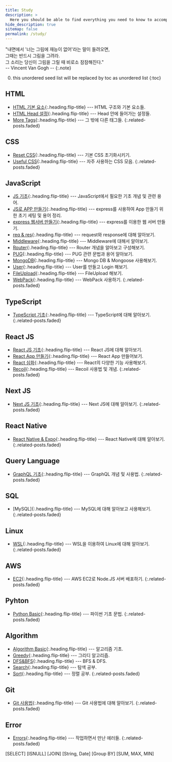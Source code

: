 ```yaml
---
title: Study
description: >
  Here you should be able to find everything you need to know to accomplish the most common tasks when blogging with Hydejack.
hide_description: true
sitemap: false
permalink: /study/
---
```


"내면에서 '너는 그림에 재능이 없어'라는 말이 들려오면,<br>
그때는 반드시 그림을 그려라.<br>
그 소리는 당신이 그림을 그릴 때 비로소 잠잠해진다."<br>
-- Vincent Van Gogh --
{:.note}

0. this unordered seed list will be replaced by toc as unordered list 
{:toc}
## HTML
* [HTML 기본 요소]{:.heading.flip-title} --- HTML 구조와 기본 요소들.
* [HTML Head 설정]{:.heading.flip-title} --- Head 안에 들어가는 설정들.
* [More Tags]{:.heading.flip-title} --- 그 밖에 다른 태그들.
{:.related-posts.faded}

## CSS
* [Reset CSS]{:.heading.flip-title} --- 기본 CSS 초기화시키기.
* [Useful CSS]{:.heading.flip-title} --- 자주 사용하는 CSS 모음.
{:.related-posts.faded}

## JavaScript
* [JS 기초]{:.heading.flip-title} --- JavaScript에서 필요한 기초 개념 및 관련 용어.
* [JS로 APP 만들기]{:.heading.flip-title} --- express를 사용하여 App 만들기 위한 초기 세팅 및 용어 정리.
* [express 웹서버 만들기]{:.heading.flip-title} --- express를 이용한 웹 서버 만들기.
* [req & res]{:.heading.flip-title} --- request와 response에 대해 알아보기.
* [Middleware]{:.heading.flip-title} --- Middleware에 대해서 알아보기.
* [Router]{:.heading.flip-title} --- Router 개념을 알아보고 구성해보기.
* [PUG]{:.heading.flip-title} --- PUG 관련 문법과 용어 알아보기.
* [MongoDB]{:.heading.flip-title} --- Mongo DB & Mongoose 사용해보기.
* [User]{:.heading.flip-title} --- User를 만들고 Login 해보기.
* [FileUpload]{:.heading.flip-title} --- FileUpload 해보기.
* [WebPack]{:.heading.flip-title} --- WebPack 사용하기.
{:.related-posts.faded}

## TypeScript
* [TypeScript 기초]{:.heading.flip-title} --- TypeScript에 대해 알아보기.
{:.related-posts.faded}

## React JS
* [React JS 기초]{:.heading.flip-title} --- React JS에 대해 알아보기.
* [React App 만들기]{:.heading.flip-title} --- React App 만들어보기.
* [React 심화]{:.heading.flip-title} --- React의 다양한 기능 사용해보기.
* [Recoil]{:.heading.flip-title} --- Recoil 사용법 및 개념.
{:.related-posts.faded}

## Next JS
* [Next JS 기초]{:.heading.flip-title} --- Next JS에 대해 알아보기.
{:.related-posts.faded}

## React Native
* [React Native & Expo]{:.heading.flip-title} --- React Native에 대해 알아보기.
{:.related-posts.faded}

## Query Language
* [GraphQL 기초]{:.heading.flip-title} --- GraphQL 개념 및 사용법.
{:.related-posts.faded}

## SQL
* [MySQL]{:.heading.flip-title} --- MySQL에 대해 알아보고 사용해보기. 
{:.related-posts.faded}
## Linux
* [WSL]{:.heading.flip-title} --- WSL을 이용하여 Linux에 대해 알아보기. 
{:.related-posts.faded}

## AWS
* [EC2]{:.heading.flip-title} --- AWS EC2로 Node.JS 서버 배포하기. 
{:.related-posts.faded}

## Pyhton
* [Python Basic]{:.heading.flip-title} --- 파이썬 기초 문법.
{:.related-posts.faded}

## Algorithm
* [Algorithm Basic]{:.heading.flip-title} --- 알고리즘 기초.
* [Greedy]{:.heading.flip-title} --- 그리디 알고리즘.
* [DFS&BFS]{:.heading.flip-title} --- BFS & DFS.
* [Search]{:.heading.flip-title} --- 탐색 공부. 
* [Sort]{:.heading.flip-title} --- 정렬 공부. 
{:.related-posts.faded}

## Git
* [Git 사용법]{:.heading.flip-title} --- Git 사용법에 대해 알아보기. 
{:.related-posts.faded}

## Error
* [Errors]{:.heading.flip-title} --- 작업하면서 만난 에러들.
{:.related-posts.faded}

<!-- HTML -->
[HTML 기본 요소]: 2020-06-01-html기초1.md
[HTML Head 설정]: 2020-06-02-html기초2.md
[More Tags]: 2020-06-03-html기초3.md

<!-- CSS -->
[Reset CSS]: 2020-07-01-reset.md
[Useful CSS]: 2020-07-02-usefulCss.md

<!-- JavaScript -->
[JS 기초]: 2020-12-30-js기초.md
[JS로 APP 만들기]: 2020-12-31-fullstackBasic.md
[express 웹서버 만들기]: 2021-01-01-express.md
[req & res]: 2021-01-02-req&res.md
[Middleware]: 2021-01-03-middleware.md
[Router]: 2021-01-04-router.md
[PUG]: 2021-01-05-pug.md
[MongoDB]: 2021-01-06-mongoDB.md
[User]: 2021-01-07-user.md
[FileUpload]: 2021-01-08-fileUpload.md
[WebPack]: 2021-01-09-webpack.md

<!-- TS 기초 -->
[TypeScript 기초]: 2021-02-01-ts기초.md

<!-- React JS -->
[React JS 기초]: 2021-07-01-reactJS기초.md
[React App 만들기]: 2021-07-02-reactApp.md
[React 심화]: 2021-07-03-reactMaster.md
[Recoil]: 2021-07-04-recoil.md

<!-- Next JS -->
[Next JS 기초]: 2022-07-01-NextJS기초.md

<!-- React Native -->
[React Native & Expo]: 2022-11-01-reactNative&Expo.md

<!-- Query Language -->
[GraphQL 기초]: 2022-10-01-graphql.md

<!-- SQL -->
[MySQL 기초]: 2023-01-03-mysql.md
[SELECT]
[ISNULL]
[JOIN]
[String, Date]
[Group BY]
[SUM, MAX, MIN]

<!-- Linux -->
[WSL]: 2022-01-01-wsl.md

<!-- AWS -->
[EC2]: 2022-09-01-ec2.md

<!-- Python -->
[Python Basic]: 2022-03-01-python-basic.md

<!-- Algorithm -->
[Algorithm Basic]: 2022-04-01-algorithm-basic.md
[Greedy]: 2022-04-02-greedy.md
[Search]: 2022-05-01-search.md
[Sort]: 2022-05-02-sort.md
[DFS&BFS]: 2022-04-03-dfs&bfs.md

<!-- Git -->
[Git 사용법]: 2022-09-01-git.md

<!-- Error -->
[Errors]: 2022-12-25-error.md

